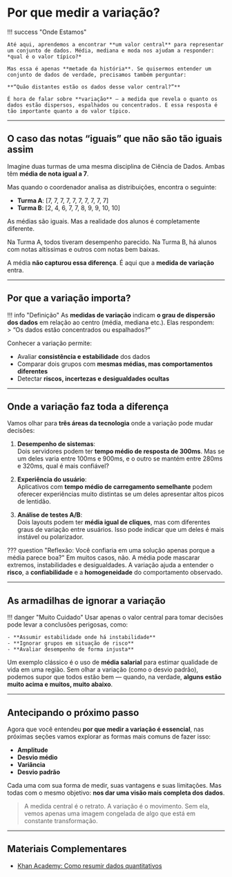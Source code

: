 # Por que medir a variação?

!!! success "Onde Estamos"

    Até aqui, aprendemos a encontrar **um valor central** para representar um conjunto de dados. Média, mediana e moda nos ajudam a responder: *qual é o valor típico?*

    Mas essa é apenas **metade da história**. Se quisermos entender um conjunto de dados de verdade, precisamos também perguntar:  

    **“Quão distantes estão os dados desse valor central?”**

    É hora de falar sobre **variação** — a medida que revela o quanto os dados estão dispersos, espalhados ou concentrados. E essa resposta é tão importante quanto a do valor típico.

---

## O caso das notas “iguais” que não são tão iguais assim

Imagine duas turmas de uma mesma disciplina de Ciência de Dados. Ambas têm **média de nota igual a 7**.

Mas quando o coordenador analisa as distribuições, encontra o seguinte:

- **Turma A**: [7, 7, 7, 7, 7, 7, 7, 7, 7, 7]  
- **Turma B**: [2, 4, 6, 7, 7, 8, 9, 9, 10, 10]

As médias são iguais. Mas a realidade dos alunos é completamente diferente.

Na Turma A, todos tiveram desempenho parecido. Na Turma B, há alunos com notas altíssimas e outros com notas bem baixas.

A média **não capturou essa diferença**. É aqui que a **medida de variação** entra.

---

## Por que a variação importa?

!!! info "Definição"
    As **medidas de variação** indicam **o grau de dispersão dos dados** em relação ao centro (média, mediana etc.). Elas respondem:  
    > “Os dados estão concentrados ou espalhados?”

Conhecer a variação permite:

- Avaliar **consistência e estabilidade** dos dados  
- Comparar dois grupos com **mesmas médias, mas comportamentos diferentes**  
- Detectar **riscos, incertezas e desigualdades ocultas**

---

## Onde a variação faz toda a diferença

Vamos olhar para **três áreas da tecnologia** onde a variação pode mudar decisões:

1. **Desempenho de sistemas**:  
   Dois servidores podem ter **tempo médio de resposta de 300ms**. Mas se um deles varia entre 100ms e 900ms, e o outro se mantém entre 280ms e 320ms, qual é mais confiável?

2. **Experiência do usuário**:  
   Aplicativos com **tempo médio de carregamento semelhante** podem oferecer experiências muito distintas se um deles apresentar altos picos de lentidão.

3. **Análise de testes A/B**:  
   Dois layouts podem ter **média igual de cliques**, mas com diferentes graus de variação entre usuários. Isso pode indicar que um deles é mais instável ou polarizador.

??? question "Reflexão: Você confiaria em uma solução apenas porque a média parece boa?"
    Em muitos casos, não. A média pode mascarar extremos, instabilidades e desigualdades. A variação ajuda a entender o **risco**, a **confiabilidade** e a **homogeneidade** do comportamento observado.

---

## As armadilhas de ignorar a variação

!!! danger "Muito Cuidado"
    Usar apenas o valor central para tomar decisões pode levar a conclusões perigosas, como:

    - **Assumir estabilidade onde há instabilidade**
    - **Ignorar grupos em situação de risco**
    - **Avaliar desempenho de forma injusta**

Um exemplo clássico é o uso de **média salarial** para estimar qualidade de vida em uma região. Sem olhar a variação (como o desvio padrão), podemos supor que todos estão bem — quando, na verdade, **alguns estão muito acima e muitos, muito abaixo**.

---

## Antecipando o próximo passo

Agora que você entendeu **por que medir a variação é essencial**, nas próximas seções vamos explorar as formas mais comuns de fazer isso:

- **Amplitude**
- **Desvio médio**
- **Variância**
- **Desvio padrão**

Cada uma com sua forma de medir, suas vantagens e suas limitações. Mas todas com o mesmo objetivo: **nos dar uma visão mais completa dos dados**.

> A medida central é o retrato. A variação é o movimento. Sem ela, vemos apenas uma imagem congelada de algo que está em constante transformação.

---

## Materiais Complementares

- [Khan Academy: Como resumir dados quantitativos](https://pt.khanacademy.org/math/statistics-probability/summarizing-quantitative-data)